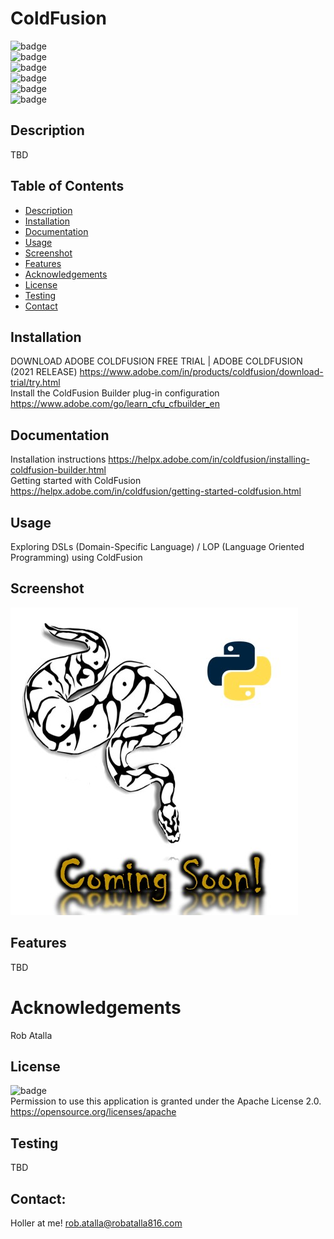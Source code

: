 # ColdFusion

  ![badge](https://img.shields.io/github/languages/top/ratalla816/cold-fusion)
  <br> 
  ![badge](https://img.shields.io/github/languages/count/ratalla816/cold-fusion)
  <br>
  ![badge](https://img.shields.io/github/issues/ratalla816/cold-fusion)
  <br>
  ![badge](https://img.shields.io/github/issues-closed/ratalla816/cold-fusion)
  <br>
  ![badge](https://img.shields.io/github/last-commit/ratalla816/cold-fusion)
  <br>
  ![badge](https://img.shields.io/badge/license-Apache2.0-important)
  
  ## Description
  
   TBD
 
  ## Table of Contents
  - [Description](#description)
  - [Installation](#installation)
  - [Documentation](#documentation)
  - [Usage](#usage)
  - [Screenshot](#screenshot)
  - [Features](#features)
  - [Acknowledgements](#acknowledgements)
  - [License](#license)
  - [Testing](#testing)
  - [Contact](#contact)

  ## Installation

 DOWNLOAD ADOBE COLDFUSION FREE TRIAL | ADOBE COLDFUSION (2021 RELEASE) <https://www.adobe.com/in/products/coldfusion/download-trial/try.html>
 <br>
 Install the ColdFusion Builder plug-in configuration <https://www.adobe.com/go/learn_cfu_cfbuilder_en>


  ## Documentation
   Installation instructions <https://helpx.adobe.com/in/coldfusion/installing-coldfusion-builder.html>
   <br>
   Getting started with ColdFusion <https://helpx.adobe.com/in/coldfusion/getting-started-coldfusion.html>
  ## Usage
  Exploring DSLs (Domain-Specific Language) / LOP (Language Oriented Programming) using ColdFusion

  ## Screenshot
  ![Screenshot](./assets/images/pypy-uwu.jpg)

  ## Features
  TBD
  
  # Acknowledgements
  Rob Atalla
    
  ## License
  ![badge](https://img.shields.io/badge/license-Apache2.0-important)
  <br>
  Permission to use this application is granted under the Apache License 2.0. <https://opensource.org/licenses/apache>


  ## Testing
  TBD

  ## Contact:
  Holler at me! <a href="mailto:rob.atalla@robatalla816.com">rob.atalla@robatalla816.com</a>